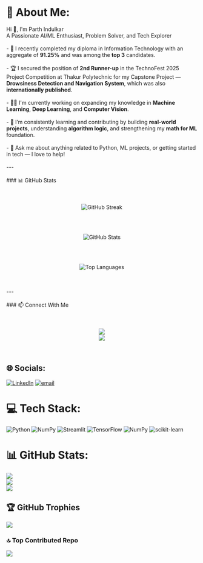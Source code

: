 # 💫 About Me:
Hi 👋, I'm Parth Indulkar<br>A Passionate AI/ML Enthusiast, Problem Solver, and Tech Explorer</h3><br><br>- 🔭 I recently completed my diploma in Information Technology with an aggregate of **91.25%** and was among the **top 3** candidates.<br><br>- 🏆 I secured the position of **2nd Runner-up** in the TechnoFest 2025 Project Competition at Thakur Polytechnic for my Capstone Project — **Drowsiness Detection and Navigation System**, which was also **internationally published**.<br><br>- 👨‍💻 I'm currently working on expanding my knowledge in **Machine Learning**, **Deep Learning**, and **Computer Vision**.<br><br>- 🌱 I’m consistently learning and contributing by building **real-world projects**, understanding **algorithm logic**, and strengthening my **math for ML** foundation.<br><br>- 💬 Ask me about anything related to Python, ML projects, or getting started in tech — I love to help!<br><br>---<br><br>### 📊 GitHub Stats<br><br><p align="center"><br>  <img src="https://github-readme-streak-stats.herokuapp.com/?user=parthcode22&theme=react&hide_border=true" alt="GitHub Streak" /><br></p><br><p align="center"><br>  <img src="https://github-readme-stats.vercel.app/api?username=parthcode22&show_icons=true&theme=radical&hide_border=true" alt="GitHub Stats" /><br></p><br><p align="center"><br>  <img src="https://github-readme-stats.vercel.app/api/top-langs/?username=parthcode22&layout=compact&theme=vision-friendly-dark&hide_border=true" alt="Top Languages" /><br></p><br><br>---<br><br>### 📫 Connect With Me<br><br><p align="center"><br>  <a href="https://www.linkedin.com/in/parth-indulkar-13066828a/"><img src="https://img.shields.io/badge/LinkedIn-blue?style=for-the-badge&logo=linkedin&logoColor=white" /></a><br>  <a href="mailto:parthindulkar32@gmail.com"><img src="https://img.shields.io/badge/Gmail-red?style=for-the-badge&logo=gmail&logoColor=white" /></a><br></p><br>


## 🌐 Socials:
[![LinkedIn](https://img.shields.io/badge/LinkedIn-%230077B5.svg?logo=linkedin&logoColor=white)](https://linkedin.com/in/www.linkedin.com/in/parth-indulkar-13066828a) [![email](https://img.shields.io/badge/Email-D14836?logo=gmail&logoColor=white)](mailto:Parthindulkar32@gmail.com) 

# 💻 Tech Stack:
![Python](https://img.shields.io/badge/python-3670A0?style=for-the-badge&logo=python&logoColor=ffdd54) ![NumPy](https://img.shields.io/badge/numpy-%23013243.svg?style=for-the-badge&logo=numpy&logoColor=white) ![Streamlit](https://img.shields.io/badge/Streamlit-%23FE4B4B.svg?style=for-the-badge&logo=streamlit&logoColor=white) ![TensorFlow](https://img.shields.io/badge/TensorFlow-%23FF6F00.svg?style=for-the-badge&logo=TensorFlow&logoColor=white) ![NumPy](https://img.shields.io/badge/numpy-%23013243.svg?style=for-the-badge&logo=numpy&logoColor=white) ![scikit-learn](https://img.shields.io/badge/scikit--learn-%23F7931E.svg?style=for-the-badge&logo=scikit-learn&logoColor=white)
# 📊 GitHub Stats:
![](https://github-readme-stats.vercel.app/api?username=parthcode22&theme=blue-green&hide_border=false&include_all_commits=false&count_private=false)<br/>
![](https://nirzak-streak-stats.vercel.app/?user=parthcode22&theme=blue-green&hide_border=false)<br/>
![](https://github-readme-stats.vercel.app/api/top-langs/?username=parthcode22&theme=blue-green&hide_border=false&include_all_commits=false&count_private=false&layout=compact)

## 🏆 GitHub Trophies
![](https://github-profile-trophy.vercel.app/?username=parthcode22&theme=radical&no-frame=false&no-bg=true&margin-w=4)

### 🔝 Top Contributed Repo
![](https://github-contributor-stats.vercel.app/api?username=parthcode22&limit=5&theme=dark&combine_all_yearly_contributions=true)

<!-- Proudly created with GPRM ( https://gprm.itsvg.in ) -->
